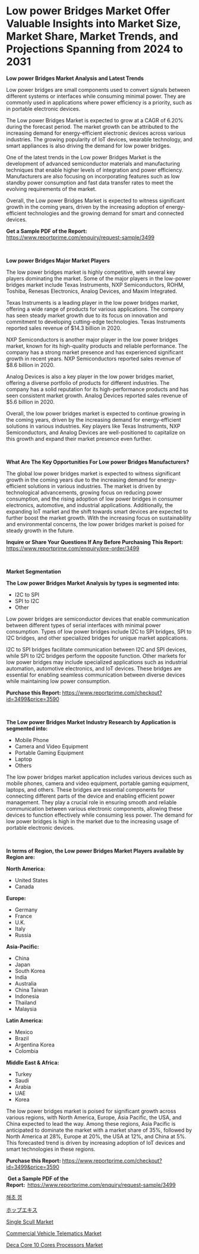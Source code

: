 <p><h1>Low power Bridges Market Offer Valuable Insights into Market Size, Market Share, Market Trends, and Projections Spanning from 2024 to 2031</h1></p><p><strong>Low power Bridges Market Analysis and Latest Trends</strong></p>
<p><p>Low power bridges are small components used to convert signals between different systems or interfaces while consuming minimal power. They are commonly used in applications where power efficiency is a priority, such as in portable electronic devices.</p><p>The Low power Bridges Market is expected to grow at a CAGR of 6.20% during the forecast period. The market growth can be attributed to the increasing demand for energy-efficient electronic devices across various industries. The growing popularity of IoT devices, wearable technology, and smart appliances is also driving the demand for low power bridges.</p><p>One of the latest trends in the Low power Bridges Market is the development of advanced semiconductor materials and manufacturing techniques that enable higher levels of integration and power efficiency. Manufacturers are also focusing on incorporating features such as low standby power consumption and fast data transfer rates to meet the evolving requirements of the market.</p><p>Overall, the Low power Bridges Market is expected to witness significant growth in the coming years, driven by the increasing adoption of energy-efficient technologies and the growing demand for smart and connected devices.</p></p>
<p><strong>Get a Sample PDF of the Report:&nbsp;</strong> <a href="https://www.reportprime.com/enquiry/request-sample/3499">https://www.reportprime.com/enquiry/request-sample/3499</a></p>
<p>&nbsp;</p>
<p><strong>Low power Bridges Major Market Players</strong></p>
<p><p>The low power bridges market is highly competitive, with several key players dominating the market. Some of the major players in the low-power bridges market include Texas Instruments, NXP Semiconductors, ROHM, Toshiba, Renesas Electronics, Analog Devices, and Maxim Integrated.</p><p>Texas Instruments is a leading player in the low power bridges market, offering a wide range of products for various applications. The company has seen steady market growth due to its focus on innovation and commitment to developing cutting-edge technologies. Texas Instruments reported sales revenue of $14.3 billion in 2020.</p><p>NXP Semiconductors is another major player in the low power bridges market, known for its high-quality products and reliable performance. The company has a strong market presence and has experienced significant growth in recent years. NXP Semiconductors reported sales revenue of $8.6 billion in 2020.</p><p>Analog Devices is also a key player in the low power bridges market, offering a diverse portfolio of products for different industries. The company has a solid reputation for its high-performance products and has seen consistent market growth. Analog Devices reported sales revenue of $5.6 billion in 2020.</p><p>Overall, the low power bridges market is expected to continue growing in the coming years, driven by the increasing demand for energy-efficient solutions in various industries. Key players like Texas Instruments, NXP Semiconductors, and Analog Devices are well-positioned to capitalize on this growth and expand their market presence even further.</p></p>
<p>&nbsp;</p>
<p><strong>What Are The Key Opportunities For Low power Bridges Manufacturers?</strong></p>
<p><p>The global low power bridges market is expected to witness significant growth in the coming years due to the increasing demand for energy-efficient solutions in various industries. The market is driven by technological advancements, growing focus on reducing power consumption, and the rising adoption of low power bridges in consumer electronics, automotive, and industrial applications. Additionally, the expanding IoT market and the shift towards smart devices are expected to further boost the market growth. With the increasing focus on sustainability and environmental concerns, the low power bridges market is poised for steady growth in the future.</p></p>
<p><strong>Inquire or Share Your Questions If Any Before Purchasing This Report:</strong> <a href="https://www.reportprime.com/enquiry/pre-order/3499">https://www.reportprime.com/enquiry/pre-order/3499</a></p>
<p>&nbsp;</p>
<p><strong>Market Segmentation</strong></p>
<p><strong>The Low power Bridges Market Analysis by types is segmented into:</strong></p>
<p><ul><li>I2C to SPI</li><li>SPI to I2C</li><li>Other</li></ul></p>
<p><p>Low power bridges are semiconductor devices that enable communication between different types of serial interfaces with minimal power consumption. Types of low power bridges include I2C to SPI bridges, SPI to I2C bridges, and other specialized bridges for unique market applications.</p><p>I2C to SPI bridges facilitate communication between I2C and SPI devices, while SPI to I2C bridges perform the opposite function. Other markets for low power bridges may include specialized applications such as industrial automation, automotive electronics, and IoT devices. These bridges are essential for enabling seamless communication between diverse devices while maintaining low power consumption.</p></p>
<p><strong>Purchase this Report:&nbsp;</strong><a href="https://www.reportprime.com/checkout?id=3499&price=3590">https://www.reportprime.com/checkout?id=3499&price=3590</a></p>
<p>&nbsp;</p>
<p><strong>The Low power Bridges Market Industry Research by Application is segmented into:</strong></p>
<p><ul><li>Mobile Phone</li><li>Camera and Video Equipment</li><li>Portable Gaming Equipment</li><li>Laptop</li><li>Others</li></ul></p>
<p><p>The low power bridges market application includes various devices such as mobile phones, camera and video equipment, portable gaming equipment, laptops, and others. These bridges are essential components for connecting different parts of the device and enabling efficient power management. They play a crucial role in ensuring smooth and reliable communication between various electronic components, allowing these devices to function effectively while consuming less power. The demand for low power bridges is high in the market due to the increasing usage of portable electronic devices.</p></p>
<p>&nbsp;</p>
<p><strong>In terms of Region, the Low power Bridges Market Players available by Region are:</strong></p>
<p>
    <p> <strong> North America: </strong>
        <ul>
            <li>United States</li>
            <li>Canada</li>
        </ul>
        </p> 
    <p> <strong> Europe: </strong>
        <ul>
            <li>Germany</li>
            <li>France</li>
            <li>U.K.</li>
            <li>Italy</li>
            <li>Russia</li>
        </ul>
        </p> 
    <p> <strong> Asia-Pacific: </strong>
        <ul>
            <li>China</li>
            <li>Japan</li>
            <li>South Korea</li>
            <li>India</li>
            <li>Australia</li>
            <li>China Taiwan</li>
            <li>Indonesia</li>
            <li>Thailand</li>
            <li>Malaysia</li>
        </ul>
        </p> 
    <p> <strong> Latin America: </strong>
        <ul>
            <li>Mexico</li>
            <li>Brazil</li>
            <li>Argentina Korea</li>
            <li>Colombia</li>
        </ul>
        </p> 
    <p> <strong> Middle East & Africa: </strong>
        <ul>
            <li>Turkey</li>
            <li>Saudi</li>
            <li>Arabia</li>
            <li>UAE</li>
            <li>Korea</li>
        </ul>
    </p>
    </p>
<p><p>The low power bridges market is poised for significant growth across various regions, with North America, Europe, Asia Pacific, the USA, and China expected to lead the way. Among these regions, Asia Pacific is anticipated to dominate the market with a market share of 35%, followed by North America at 28%, Europe at 20%, the USA at 12%, and China at 5%. This forecasted trend is driven by increasing adoption of IoT devices and smart technologies in these regions.</p></p>
<p><strong>Purchase this Report: </strong><a href="https://www.reportprime.com/checkout?id=3499&price=3590">https://www.reportprime.com/checkout?id=3499&price=3590</a></p>
<p>&nbsp;<strong>Get a Sample PDF of the Report:&nbsp;&nbsp;</strong><a href="https://www.reportprime.com/enquiry/request-sample/3499">https://www.reportprime.com/enquiry/request-sample/3499</a></p>
<p><strong></strong></p>
<p><p><a href="https://github.com/bvubpqd5241630/Market-Research-Report-List-1/blob/main/141786413559.md">해초 껌</a></p><p><a href="https://github.com/xemfu2379520/Market-Research-Report-List-1/blob/main/923996414399.md">ホップエキス</a></p><p><a href="https://issuu.com/reportprime-2/docs/single-scull-market-size-2030.pptx">Single Scull Market</a></p><p><a href="https://issuu.com/reportprime-2/docs/commercial-vehicle-telematics-market-size-2030.ppt">Commercial Vehicle Telematics Market</a></p><p><a href="https://github.com/cecuraprangm/Market-Research-Report-List-2/blob/main/deca-core-10-cores-processors-market.md">Deca Core 10 Cores Processors Market</a></p></p>